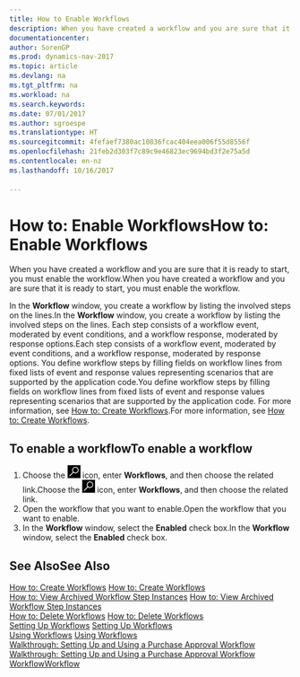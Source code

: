 ```yaml
---
title: How to Enable Workflows
description: When you have created a workflow and you are sure that it is ready to start, you must enable the workflow.
documentationcenter: 
author: SorenGP
ms.prod: dynamics-nav-2017
ms.topic: article
ms.devlang: na
ms.tgt_pltfrm: na
ms.workload: na
ms.search.keywords: 
ms.date: 07/01/2017
ms.author: sgroespe
ms.translationtype: HT
ms.sourcegitcommit: 4fefaef7380ac10836fcac404eea006f55d8556f
ms.openlocfilehash: 21feb2d303f7c89c9e46823ec9694bd3f2e75a5d
ms.contentlocale: en-nz
ms.lasthandoff: 10/16/2017

---
```

# <a name="how-to-enable-workflows"></a><span data-ttu-id="6e00c-103">How to: Enable Workflows</span><span class="sxs-lookup"><span data-stu-id="6e00c-103">How to: Enable Workflows</span></span>
<span data-ttu-id="6e00c-104">When you have created a workflow and you are sure that it is ready to start, you must enable the workflow.</span><span class="sxs-lookup"><span data-stu-id="6e00c-104">When you have created a workflow and you are sure that it is ready to start, you must enable the workflow.</span></span>  

 <span data-ttu-id="6e00c-105">In the **Workflow** window, you create a workflow by listing the involved steps on the lines.</span><span class="sxs-lookup"><span data-stu-id="6e00c-105">In the **Workflow** window, you create a workflow by listing the involved steps on the lines.</span></span> <span data-ttu-id="6e00c-106">Each step consists of a workflow event, moderated by event conditions, and a workflow response, moderated by response options.</span><span class="sxs-lookup"><span data-stu-id="6e00c-106">Each step consists of a workflow event, moderated by event conditions, and a workflow response, moderated by response options.</span></span> <span data-ttu-id="6e00c-107">You define workflow steps by filling fields on workflow lines from fixed lists of event and response values representing scenarios that are supported by the application code.</span><span class="sxs-lookup"><span data-stu-id="6e00c-107">You define workflow steps by filling fields on workflow lines from fixed lists of event and response values representing scenarios that are supported by the application code.</span></span> <span data-ttu-id="6e00c-108">For more information, see [How to: Create Workflows](across-how-to-create-workflows.md).</span><span class="sxs-lookup"><span data-stu-id="6e00c-108">For more information, see [How to: Create Workflows](across-how-to-create-workflows.md).</span></span>  

## <a name="to-enable-a-workflow"></a><span data-ttu-id="6e00c-109">To enable a workflow</span><span class="sxs-lookup"><span data-stu-id="6e00c-109">To enable a workflow</span></span>  
1.  <span data-ttu-id="6e00c-110">Choose the ![Search for Page or Report](media/ui-search/search_small.png "Search for Page or Report icon") icon, enter **Workflows**, and then choose the related link.</span><span class="sxs-lookup"><span data-stu-id="6e00c-110">Choose the ![Search for Page or Report](media/ui-search/search_small.png "Search for Page or Report icon") icon, enter **Workflows**, and then choose the related link.</span></span>  
2.  <span data-ttu-id="6e00c-111">Open the workflow that you want to enable.</span><span class="sxs-lookup"><span data-stu-id="6e00c-111">Open the workflow that you want to enable.</span></span>  
3.  <span data-ttu-id="6e00c-112">In the **Workflow** window, select the **Enabled** check box.</span><span class="sxs-lookup"><span data-stu-id="6e00c-112">In the **Workflow** window, select the **Enabled** check box.</span></span>  

## <a name="see-also"></a><span data-ttu-id="6e00c-113">See Also</span><span class="sxs-lookup"><span data-stu-id="6e00c-113">See Also</span></span>  
 <span data-ttu-id="6e00c-114">[How to: Create Workflows](across-how-to-create-workflows.md) </span><span class="sxs-lookup"><span data-stu-id="6e00c-114">[How to: Create Workflows](across-how-to-create-workflows.md) </span></span>  
 <span data-ttu-id="6e00c-115">[How to: View Archived Workflow Step Instances](across-how-to-view-archived-workflow-step-instances.md) </span><span class="sxs-lookup"><span data-stu-id="6e00c-115">[How to: View Archived Workflow Step Instances](across-how-to-view-archived-workflow-step-instances.md) </span></span>  
 <span data-ttu-id="6e00c-116">[How to: Delete Workflows](across-how-to-delete-workflows.md) </span><span class="sxs-lookup"><span data-stu-id="6e00c-116">[How to: Delete Workflows](across-how-to-delete-workflows.md) </span></span>  
 <span data-ttu-id="6e00c-117">[Setting Up Workflows](across-set-up-workflows.md) </span><span class="sxs-lookup"><span data-stu-id="6e00c-117">[Setting Up Workflows](across-set-up-workflows.md) </span></span>  
 <span data-ttu-id="6e00c-118">[Using Workflows](across-use-workflows.md) </span><span class="sxs-lookup"><span data-stu-id="6e00c-118">[Using Workflows](across-use-workflows.md) </span></span>  
 <span data-ttu-id="6e00c-119">[Walkthrough: Setting Up and Using a Purchase Approval Workflow](walkthrough-setting-up-and-using-a-purchase-approval-workflow.md) </span><span class="sxs-lookup"><span data-stu-id="6e00c-119">[Walkthrough: Setting Up and Using a Purchase Approval Workflow](walkthrough-setting-up-and-using-a-purchase-approval-workflow.md) </span></span>  
 [<span data-ttu-id="6e00c-120">Workflow</span><span class="sxs-lookup"><span data-stu-id="6e00c-120">Workflow</span></span>](across-workflow.md)   

